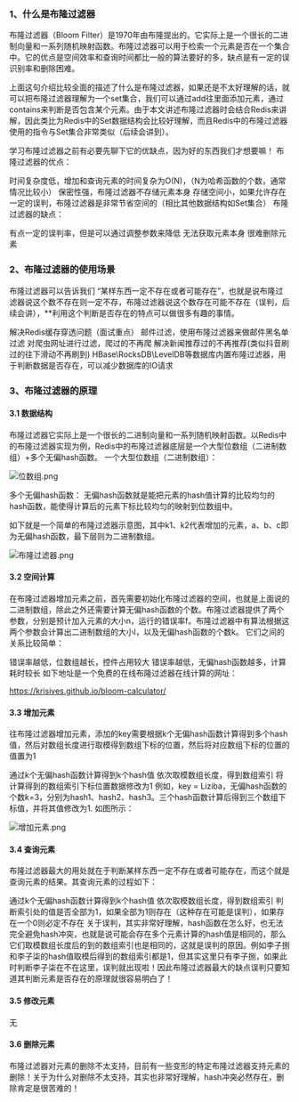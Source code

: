 ### 1、什么是布隆过滤器

布隆过滤器（Bloom Filter）是1970年由布隆提出的。它实际上是一个很长的二进制向量和一系列随机映射函数。布隆过滤器可以用于检索一个元素是否在一个集合中。它的优点是空间效率和查询时间都比一般的算法要好的多，缺点是有一定的误识别率和删除困难。


上面这句介绍比较全面的描述了什么是布隆过滤器，如果还是不太好理解的话，就可以把布隆过滤器理解为一个set集合，我们可以通过add往里面添加元素，通过contains来判断是否包含某个元素。由于本文讲述布隆过滤器时会结合Redis来讲解，因此类比为Redis中的Set数据结构会比较好理解，而且Redis中的布隆过滤器使用的指令与Set集合非常类似（后续会讲到）。


学习布隆过滤器之前有必要先聊下它的优缺点，因为好的东西我们才想要嘛！
布隆过滤器的优点：

时间复杂度低，增加和查询元素的时间复杂为O(N)，（N为哈希函数的个数，通常情况比较小）
保密性强，布隆过滤器不存储元素本身
存储空间小，如果允许存在一定的误判，布隆过滤器是非常节省空间的（相比其他数据结构如Set集合）
布隆过滤器的缺点：

有点一定的误判率，但是可以通过调整参数来降低
无法获取元素本身
很难删除元素

### 2、布隆过滤器的使用场景

布隆过滤器可以告诉我们 “某样东西一定不存在或者可能存在”，也就是说布隆过滤器说这个数不存在则一定不存，布隆过滤器说这个数存在可能不存在（误判，后续会讲），**利用这个判断是否存在的特点可以做很多有趣的事情。

解决Redis缓存穿透问题（面试重点）
邮件过滤，使用布隆过滤器来做邮件黑名单过滤
对爬虫网址进行过滤，爬过的不再爬
解决新闻推荐过的不再推荐(类似抖音刷过的往下滑动不再刷到)
HBase\RocksDB\LevelDB等数据库内置布隆过滤器，用于判断数据是否存在，可以减少数据库的IO请求

### 3、布隆过滤器的原理

#### 3.1 数据结构

布隆过滤器它实际上是一个很长的二进制向量和一系列随机映射函数。以Redis中的布隆过滤器实现为例，Redis中的布隆过滤器底层是一个大型位数组（二进制数组）+多个无偏hash函数。
一个大型位数组（二进制数组）：

![位数组.png](https://img-blog.csdnimg.cn/img_convert/e94e504adc5a75a2d7f562dc44166511.png)


多个无偏hash函数：
无偏hash函数就是能把元素的hash值计算的比较均匀的hash函数，能使得计算后的元素下标比较均匀的映射到位数组中。

如下就是一个简单的布隆过滤器示意图，其中k1、k2代表增加的元素，a、b、c即为无偏hash函数，最下层则为二进制数组。

![布隆过滤器.png](https://img-blog.csdnimg.cn/img_convert/9ebde5c11ad69447314c216acf188fc8.png)

#### 3.2 空间计算

在布隆过滤器增加元素之前，首先需要初始化布隆过滤器的空间，也就是上面说的二进制数组，除此之外还需要计算无偏hash函数的个数。布隆过滤器提供了两个参数，分别是预计加入元素的大小n，运行的错误率f。布隆过滤器中有算法根据这两个参数会计算出二进制数组的大小l，以及无偏hash函数的个数k。
它们之间的关系比较简单：

错误率越低，位数组越长，控件占用较大
错误率越低，无偏hash函数越多，计算耗时较长
如下地址是一个免费的在线布隆过滤器在线计算的网址：

https://krisives.github.io/bloom-calculator/



#### 3.3 增加元素

往布隆过滤器增加元素，添加的key需要根据k个无偏hash函数计算得到多个hash值，然后对数组长度进行取模得到数组下标的位置，然后将对应数组下标的位置的值置为1

通过k个无偏hash函数计算得到k个hash值
依次取模数组长度，得到数组索引
将计算得到的数组索引下标位置数据修改为1
例如，key = Liziba，无偏hash函数的个数k=3，分别为hash1、hash2、hash3。三个hash函数计算后得到三个数组下标值，并将其值修改为1.
如图所示：

![增加元素.png](https://img-blog.csdnimg.cn/img_convert/a3e7d217ecb825e94bdc577a467eb29d.png)

#### 3.4 查询元素

布隆过滤器最大的用处就在于判断某样东西一定不存在或者可能存在，而这个就是查询元素的结果。其查询元素的过程如下：

通过k个无偏hash函数计算得到k个hash值
依次取模数组长度，得到数组索引
判断索引处的值是否全部为1，如果全部为1则存在（这种存在可能是误判），如果存在一个0则必定不存在
关于误判，其实非常好理解，hash函数在怎么好，也无法完全避免hash冲突，也就是说可能会存在多个元素计算的hash值是相同的，那么它们取模数组长度后的到的数组索引也是相同的，这就是误判的原因。例如李子捌和李子柒的hash值取模后得到的数组索引都是1，但其实这里只有李子捌，如果此时判断李子柒在不在这里，误判就出现啦！因此布隆过滤器最大的缺点误判只要知道其判断元素是否存在的原理就很容易明白了！

#### 3.5 修改元素

无

#### 3.6 删除元素

布隆过滤器对元素的删除不太支持，目前有一些变形的特定布隆过滤器支持元素的删除！关于为什么对删除不太支持，其实也非常好理解，hash冲突必然存在，删除肯定是很苦难的！
